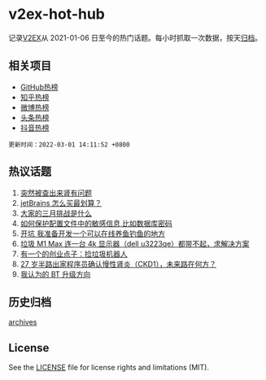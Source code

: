 # v2ex-hot-hub

 记录[V2EX](https://www.v2ex.com/)从 2021-01-06 日至今的热门话题。每小时抓取一次数据，按天[归档](archives)。
 
 ## 相关项目

- [GitHub热榜](https://github.com/snaildev/github-hot-hub)
- [知乎热榜](https://github.com/snaildev/zhihu-hot-hub)
- [微博热榜](https://github.com/snaildev/weibo-hot-hub)
- [头条热榜](https://github.com/snaildev/toutiao-hot-hub)
- [抖音热榜](https://github.com/snaildev/douyin-hot-hub)


 `更新时间：2022-03-01 14:11:52 +0800`

## 热议话题

1. [突然被查出来肾有问题](https://www.v2ex.com/t/836925)
1. [jetBrains 怎么买最划算？](https://www.v2ex.com/t/836918)
1. [大家的三月挑战是什么](https://www.v2ex.com/t/837055)
1. [如何保护配置文件中的敏感信息,比如数据库密码](https://www.v2ex.com/t/836944)
1. [开坑 我准备开发一个可以在线养鱼钓鱼的地方](https://www.v2ex.com/t/837070)
1. [垃圾 M1 Max 连一台 4k 显示器（dell u3223qe）都带不起，求解决方案](https://www.v2ex.com/t/837082)
1. [有一个的创业点子：捡垃圾机器人](https://www.v2ex.com/t/836932)
1. [27 岁半路出家程序员确认慢性肾炎（CKD1），未来路在何方？](https://www.v2ex.com/t/837009)
1. [我认为的 BT 升级方向](https://www.v2ex.com/t/836993)

## 历史归档

[archives](archives)

## License

See the [LICENSE](LICENSE) file for license rights and limitations (MIT).
